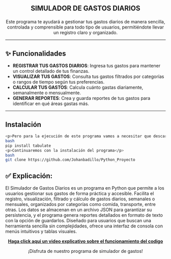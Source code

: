 ## <p align="center"><strong>SIMULADOR DE GASTOS DIARIOS</strong></p>
<p align="center">Este programa te ayudará a gestionar tus gastos diarios de manera sencilla, controlada y comprensible para todo tipo de usuarios, permitiéndote llevar un registro claro y organizado.</p>

---

## ✨ Funcionalidades

- **REGISTRAR TUS GASTOS DIARIOS**: Ingresa tus gastos para mantener un control detallado de tus finanzas.
- **VISUALIZAR TUS GASTOS**: Consulta tus gastos filtrados por categorías o rangos de tiempo según tus preferencias.
- **CALCULAR TUS GASTOS**: Calcula cuánto gastas diariamente, semanalmente o mensualmente.
- **GENERAR REPORTES**: Crea y guarda reportes de tus gastos para identificar en qué áreas gastas más.

---

## Instalación

```bash
<p>Pero para la ejecución de este programa vamos a necesitar que descarguen con anterioridad el diccionario de la tabulación que para eso usaremos este comando</p> 
bash
pip install tabulate
<p>Continuaremos con la instalación del programa</p>
bash
git clone https://github.com/Johanbadillo/Python_Proyecto
```

✅ Explicación:
- 
<p align="left"> El Simulador de Gastos Diarios es un programa en Python que permite a los usuarios gestionar sus gastos de forma práctica y accesible. Facilita el registro, visualización, filtrado y cálculo de gastos diarios, semanales o mensuales, organizados por categorías como comida, transporte, entre otras. Los datos se almacenan en un archivo JSON para garantizar su persistencia, y el programa genera reportes detallados en formato de texto con la opción de guardarlos. Diseñado para usuarios que buscan una herramienta sencilla sin complejidades, ofrece una interfaz de consola con menús intuitivos y tablas visuales.</p>

<p align="center"><strong><a href="https://youtu.be/cRWHBtwMylU?feature=shared">Haga click aqui un video explicativo sobre el funcionamiento del codigo</a></strong> 

<p align="center">¡Disfruta de nuestro programa de simulador de gastos!</p>
 
 